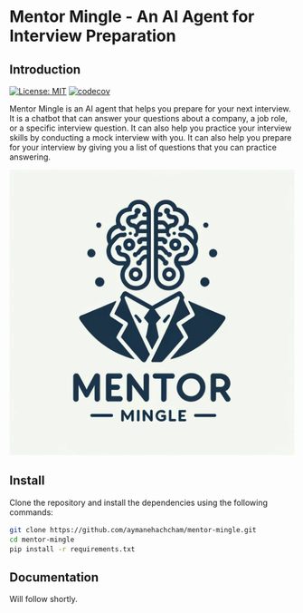 # Mentor Mingle - An AI Agent for Interview Preparation

## Introduction
[![License: MIT](https://img.shields.io/badge/License-MIT-yellow.svg)](https://opensource.org/licenses/MIT)
[![codecov](https://codecov.io/gh/aymanehachcham/mentor-mingle/branch/main/graph/badge.svg)](https://codecov.io/gh/aymanehachcham/mentor-mingle)

Mentor Mingle is an AI agent that helps you prepare for your next interview. It is a chatbot that can answer your questions about a company, a job role, or a specific interview question. It can also help you practice your interview skills by conducting a mock interview with you. 
It can also help you prepare for your interview by giving you a list of questions that you can practice answering.

![Mentor Mingle](images/logo_1.png)

## Install

Clone the repository and install the dependencies using the following commands:

```bash 
git clone https://github.com/aymanehachcham/mentor-mingle.git
cd mentor-mingle
pip install -r requirements.txt
```
## Documentation

Will follow shortly.
